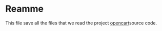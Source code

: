 Reamme
===
This file save all the files that we read the project [opencart](https://github.com/yeppoint/opencart)source code.











